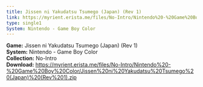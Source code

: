 ```yaml
---
title: Jissen ni Yakudatsu Tsumego (Japan) (Rev 1)
link: https://myrient.erista.me/files/No-Intro/Nintendo%20-%20Game%20Boy%20Color/Jissen%20ni%20Yakudatsu%20Tsumego%20(Japan)%20(Rev%201).zip
type: single1
System: Nintendo - Game Boy Color
---
```

<b>Game:</b> Jissen ni Yakudatsu Tsumego (Japan) (Rev 1)<br>
<b>System:</b> Nintendo - Game Boy Color<br>
<b>Collection:</b> No-Intro<br>
<b>Download:</b> https://myrient.erista.me/files/No-Intro/Nintendo%20-%20Game%20Boy%20Color/Jissen%20ni%20Yakudatsu%20Tsumego%20(Japan)%20(Rev%201).zip